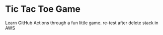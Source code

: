 # Tic Tac Toe Game

Learn GitHub Actions through a fun little game.
re-test after delete stack in AWS
